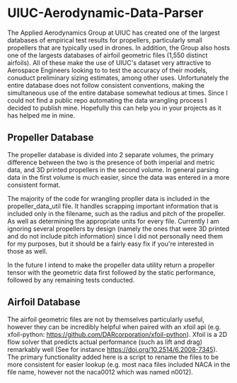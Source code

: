 # UIUC-Aerodynamic-Data-Parser

The Applied Aerodynamics Group at UIUC has created one of the largest databases of empirical test results for propellers, particularly small propellers that are typically used in drones. In addition, the Group also hosts one of the largests databases of airfoil geometric files (1,550 distinct airfoils). All of these make the use of UIUC's dataset very attractive to Aerospace Engineers looking to to test the accuracy of their models, conuduct preliminary sizing estimates, among other uses. Unfortunately the entire database does not follow consistent conventions, making the simultaneous use of the entire database somewhat tedious at times. Since I could not find a public repo automating the data wrangling process I decided to publish mine. Hopefully this can help you in your projects as it has helped me in mine.



## Propeller Database

The propeller database is divided into 2 separate volumes, the primary difference between the two is the presence of both imperial and metric data, and 3D printed propellers in the second volume. In general parsing data in the first volume is much easier, since the data was entered in a more consistent format. 

The majority of the code for wrangling propller data is included in the propeller_data_util file. It handles scrapping important information that is included only in the filename, such as the radius and pitch of the propeller. As well as determining the appropriate units for every file. Currently I am ignoring several propellers by design (namely the ones that were 3D printed and do not include pitch information) since I did not personally need them for my purposes, but it should be a fairly easy fix if you're interested in those as well.

In the future I intend to make the propeller data utility return a propeller tensor with the geometric data first followed by the static performance, followed by any remaining tests conducted.


## Airfoil Database

The airfoil geometric files are not by themselves particularly useful, however they can be incredibly helpful when paired with an xfoil api (e.g. xfoil-python: https://github.com/DARcorporation/xfoil-python). Xfoil is a 2D flow solver that predicts actual performance (such as lift and drag) remarkably well (See for instance https://doi.org/10.2514/6.2008-7345). The primary functionality added here is a script to rename the files to be more consistent for easier lookup (e.g. most naca files included  NACA in the file name, however not the naca0012 which was named n0012). 
